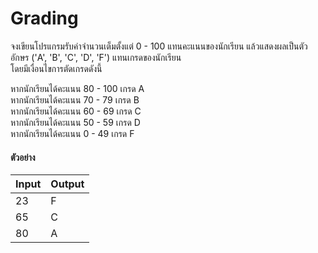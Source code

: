 # Grading

จงเขียนโปรแกรมรับค่าจำนวนเต็มตั้งแต่ 0 - 100 แทนคะแนนของนักเรียน แล้วแสดงผลเป็นตัวอักษร ('A', 'B', 'C', 'D', 'F') แทนเกรดของนักเรียน<br>
โดยมีเงื่อนไขการตัดเกรดดังนี้

หากนักเรียนได้คะแนน 80 - 100 เกรด A<br>
หากนักเรียนได้คะแนน 70 - 79 เกรด B<br>
หากนักเรียนได้คะแนน 60 - 69 เกรด C<br>
หากนักเรียนได้คะแนน 50 - 59 เกรด D<br>
หากนักเรียนได้คะแนน 0 - 49 เกรด F<br>

#### ตัวอย่าง

| Input | Output |
| :---- | :----- |
| 23 | F |
| 65 | C |
| 80 | A |
